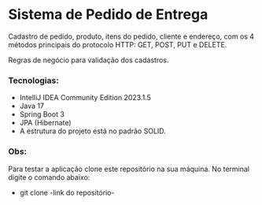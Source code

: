 # Sistema de Pedido de Entrega
Cadastro de pedido, produto, itens do pedido, cliente e endereço, com os 4 métodos principais
do protocolo HTTP: GET, POST, PUT e DELETE.

Regras de negócio para validação dos cadastros.

### Tecnologias:
* IntelliJ IDEA Community Edition 2023.1.5
* Java 17
* Spring Boot 3
* JPA (Hibernate)
* A estrutura do projeto está no padrão SOLID.

### Obs:
Para testar a aplicação clone este repositório na sua
máquina. No terminal digite o comando abaixo:
* git clone   -link do repositório-
